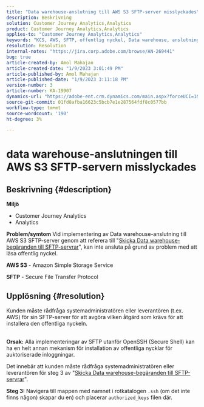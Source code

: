 ```yaml
---
title: "Data warehouse-anslutning till AWS S3 SFTP-server misslyckades"
description: Beskrivning
solution: Customer Journey Analytics,Analytics
product: Customer Journey Analytics,Analytics
applies-to: "Customer Journey Analytics,Analytics"
keywords: "KCS, AWS, SFTP, offentlig nyckel, Data warehouse, anslutning, S3"
resolution: Resolution
internal-notes: "https://jira.corp.adobe.com/browse/AN-269441"
bug: true
article-created-by: Amol Mahajan
article-created-date: "1/9/2023 3:01:49 PM"
article-published-by: Amol Mahajan
article-published-date: "1/9/2023 3:11:18 PM"
version-number: 3
article-number: KA-19907
dynamics-url: "https://adobe-ent.crm.dynamics.com/main.aspx?forceUCI=1&pagetype=entityrecord&etn=knowledgearticle&id=269a3587-2e90-ed11-aad1-6045bd0067ea"
source-git-commit: 01fd8afba16623c5bcb7e1e287564fdf8c0577bb
workflow-type: tm+mt
source-wordcount: '190'
ht-degree: 3%

---
```


# data warehouse-anslutningen till AWS S3 SFTP-servern misslyckades

## Beskrivning {#description}

<b>Miljö</b>
- Customer Journey Analytics
- Analytics 



<b>Problem/symtom</b>
Vid implementering av Data warehouse-anslutning till AWS S3 SFTP-server genom att referera till &quot;[Skicka Data warehouse-begäranden till SFTP-servrar](https://experienceleague.adobe.com/docs/analytics/export/ftp-and-sftp/secure-file-transfer-protocol/ftp-sftp-dw.html?lang=en)&quot;, kan inte ansluta på grund av problem med att läsa offentlig nyckel.



<b>AWS S3</b> - Amazon Simple Storage Service

<b>SFTP</b> - Secure File Transfer Protocol


## Upplösning {#resolution}

Kunden måste rådfråga systemadministratören eller leverantören (t.ex. AWS) för sin SFTP-server för att avgöra vilken åtgärd som krävs för att installera den offentliga nyckeln.<br><br>

<b>Orsak:</b>
Alla implementeringar av SFTP utanför OpenSSH (Secure Shell) kan ha en helt annan mekanism för installation av offentliga nycklar för auktoriserade inloggningar.

Det innebär att kunden måste rådfråga systemadministratören eller leverantören för steg 3 av &quot;[Skicka Data warehouse-begäranden till SFTP-servrar](https://experienceleague.adobe.com/docs/analytics/export/ftp-and-sftp/secure-file-transfer-protocol/ftp-sftp-dw.html?lang=en)&quot;.

<b>Steg 3:</b> Navigera till mappen med namnet i rotkatalogen `.ssh` (om det inte finns någon) skapar du en) och placerar `authorized_keys` filen där.
